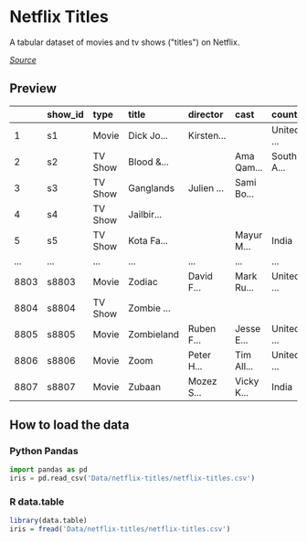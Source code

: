 # Netflix Titles
A tabular dataset of movies and tv shows ("titles") on Netflix. 

[_Source_][source]

## Preview

|      |show_id |type    |title      |director   |cast       |country    |date_added | release_year|rating |duration  |listed_in  |description |
|:-----|:-------|:-------|:----------|:----------|:----------|:----------|:----------|------------:|:------|:---------|:----------|:-----------|
| 1    |s1      |Movie   |Dick Jo... |Kirsten... |           |United ... |Septemb... |         2020|PG-13  |90 min    |Documen... |As her ...  |
| 2    |s2      |TV Show |Blood &... |           |Ama Qam... |South A... |Septemb... |         2021|TV-MA  |2 Seasons |Interna... |After c...  |
| 3    |s3      |TV Show |Ganglands  |Julien ... |Sami Bo... |           |Septemb... |         2021|TV-MA  |1 Season  |Crime T... |To prot...  |
| 4    |s4      |TV Show |Jailbir... |           |           |           |Septemb... |         2021|TV-MA  |1 Season  |Docuser... |Feuds, ...  |
| 5    |s5      |TV Show |Kota Fa... |           |Mayur M... |India      |Septemb... |         2021|TV-MA  |2 Seasons |Interna... |In a ci...  |
| ...  |...     |...     |...        |...        |...        |...        |...        |         ... |...    |...       |...        |...         |
| 8803 |s8803   |Movie   |Zodiac     |David F... |Mark Ru... |United ... |Novembe... |         2007|R      |158 min   |Cult Mo... |A polit...  |
| 8804 |s8804   |TV Show |Zombie ... |           |           |           |July 1,... |         2018|TV-Y7  |2 Seasons |Kids' T... |While l...  |
| 8805 |s8805   |Movie   |Zombieland |Ruben F... |Jesse E... |United ... |Novembe... |         2009|R      |88 min    |Comedie... |Looking...  |
| 8806 |s8806   |Movie   |Zoom       |Peter H... |Tim All... |United ... |January... |         2006|PG     |88 min    |Childre... |Dragged...  |
| 8807 |s8807   |Movie   |Zubaan     |Mozez S... |Vicky K... |India      |March 2... |         2015|TV-14  |111 min   |Dramas,... |A scrap...  |


## How to load the data

### Python Pandas

```python
import pandas as pd
iris = pd.read_csv('Data/netflix-titles/netflix-titles.csv')
```

### R data.table

```r
library(data.table)
iris = fread('Data/netflix-titles/netflix-titles.csv')
```

[source]: https://www.kaggle.com/datasets/shivamb/netflix-shows?select=netflix_titles.csv